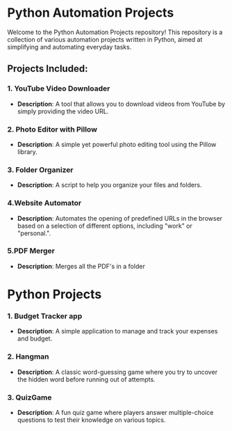 # Python Automation Projects

Welcome to the Python Automation Projects repository! This repository is a collection of various automation projects written in Python, aimed at simplifying and automating everyday tasks.

## Projects Included:

### 1. YouTube Video Downloader
- **Description**: A tool that allows you to download videos from YouTube by simply providing the video URL.

### 2. Photo Editor with Pillow
- **Description**: A simple yet powerful photo editing tool using the Pillow library.

### 3. Folder Organizer
- **Description**: A script to help you organize your files and folders.

### 4.Website Automator
- **Description**: Automates the opening of predefined URLs in the browser based on a selection of different options, including "work" or "personal.".

### 5.PDF Merger
- **Description**: Merges all the PDF's in a folder

# Python Projects

### 1. Budget Tracker app
- **Description**: A simple application to manage and track your expenses and budget.

### 2. Hangman
- **Description**: A classic word-guessing game where you try to uncover the hidden word before running out of attempts.

### 3. QuizGame
- **Description**: A fun quiz game where players answer multiple-choice questions to test their knowledge on various topics.
